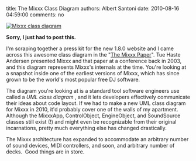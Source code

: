title: The Mixxx Class Diagram
authors: Albert Santoni
date: 2010-08-16 04:59:00
comments: no

[![Mixxx class diagram]({static}/images/news/lolclassdiagram.png)]({static}/images/news/lolclassdiagram.png)

**Sorry, I just had to post this.**

I'm scraping together a press kit for the new 1.8.0 website and I came across this awesome class diagram in the "[The Mixxx Paper](http://haste.dk/tue/articles/nime03-mixxx.pdf)".
Tue Haste Andersen presented Mixxx and that paper at a conference back in 2003, and this diagram represents Mixxx's internals at the time.
You're looking at a snapshot inside one of the earliest versions of Mixxx, which has since grown to be the world's most popular free DJ software.

The diagram you're looking at is a standard tool software engineers use called a *UML class diagram* , and it lets developers effectively communicate their ideas about code layout.
If we had to make a new UML class diagram for Mixxx in 2010, it'd probably cover one of the walls of my apartment.
Although the MixxxApp, ControlObject, EngineObject, and SoundSource classes still exist (!) and might even be recognizable from their original incarnations, pretty much everything else has changed drastically.

The Mixxx architecture has expanded to accommodate an arbitrary number of sound devices, MIDI controllers, and soon, and arbitrary number of decks.
 Good things are in store.
